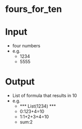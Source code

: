 # fours_for_ten

# Input
- four numbers
- e.g.
    - 1234
    - 5555

# Output
- List of formula that results in 10
- e.g. 
    - *** List(1234) ***
    - 0:1*2*3+4=10
    - 1:1+2+3+4=10
    - sum:2
